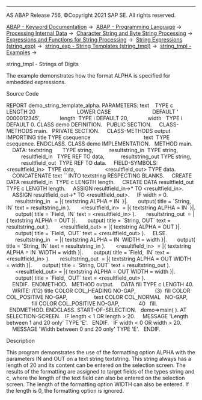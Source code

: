   

* * *

AS ABAP Release 756, ©Copyright 2021 SAP SE. All rights reserved.

[ABAP - Keyword Documentation](javascript:call_link\('abenabap.htm'\)) →  [ABAP - Programming Language](javascript:call_link\('abenabap_reference.htm'\)) →  [Processing Internal Data](javascript:call_link\('abenabap_data_working.htm'\)) →  [Character String and Byte String Processing](javascript:call_link\('abenabap_data_string.htm'\)) →  [Expressions and Functions for String Processing](javascript:call_link\('abenstring_processing_expr_func.htm'\)) →  [String Expressions (string\_exp)](javascript:call_link\('abapcompute_string.htm'\)) →  [string\_exp - String Templates (string\_tmpl)](javascript:call_link\('abenstring_templates.htm'\)) →  [string\_tmpl - Examples](javascript:call_link\('abenstring_templates_abexas.htm'\)) → 

string\_tmpl - Strings of Digits

The example demonstrates how the format ALPHA is specified for embedded expressions.

Source Code

REPORT demo\_string\_template\_alpha.
PARAMETERS: text    TYPE c LENGTH 20
                           LOWER CASE
                           DEFAULT '     0000012345',
            length  TYPE i DEFAULT 20,
            width   TYPE i DEFAULT 0.
CLASS demo DEFINITION.
  PUBLIC SECTION.
    CLASS-METHODS main.
  PRIVATE SECTION.
    CLASS-METHODS output IMPORTING title TYPE csequence
                                   text  TYPE csequence.
ENDCLASS.
CLASS demo IMPLEMENTATION.
  METHOD main.
    DATA: textstring       TYPE string,
          resultstring\_in  TYPE string,
          resultfield\_in   TYPE REF TO data,
          resultstring\_out TYPE string,
          resultfield\_out  TYPE REF TO data.
    FIELD-SYMBOLS: <resultfield\_in>  TYPE data,
                   <resultfield\_out> TYPE data.
    CONCATENATE text \`\` INTO textstring RESPECTING BLANKS.
    CREATE DATA resultfield\_in  TYPE c LENGTH length.
    CREATE DATA resultfield\_out TYPE c LENGTH length.
    ASSIGN resultfield\_in->\* TO <resultfield\_in>.
    ASSIGN resultfield\_out->\* TO <resultfield\_out>.
    IF width = 0.
      resultstring\_in   = |{ textstring ALPHA = IN  }|.
      output( title = \`String, IN\` text = resultstring\_in ).
      <resultfield\_in>  = |{ textstring ALPHA = IN  }|.
      output( title = \`Field,  IN\` text = <resultfield\_in> ).
      resultstring\_out  = |{ textstring ALPHA = OUT }|.
      output( title = \`String, OUT\` text = resultstring\_out ).
      <resultfield\_out> = |{ textstring ALPHA = OUT }|.
      output( title = \`Field,  OUT\` text = <resultfield\_out> ).
    ELSE.
      resultstring\_in   = |{ textstring ALPHA = IN  WIDTH = width }|.
      output( title = \`String, IN\` text = resultstring\_in ).
      <resultfield\_in>  = |{ textstring ALPHA = IN  WIDTH = width }|.
      output( title = \`Field,  IN\` text = <resultfield\_in> ).
      resultstring\_out  = |{ textstring ALPHA = OUT WIDTH = width }|.
      output( title = \`String, OUT\` text = resultstring\_out ).
      <resultfield\_out> = |{ textstring ALPHA = OUT WIDTH = width }|.
      output( title = \`Field,  OUT\` text = <resultfield\_out> ).
    ENDIF.  ENDMETHOD.
  METHOD output.
    DATA fill TYPE c LENGTH 40.
    WRITE: /(12) title COLOR COL\_HEADING NO-GAP,
            (3)  fill COLOR COL\_POSITIVE NO-GAP,
                 text COLOR COL\_NORMAL   NO-GAP,
                 fill COLOR COL\_POSITIVE NO-GAP,
            40   fill.
  ENDMETHOD.
ENDCLASS.
START-OF-SELECTION.
  demo=>main( ).
AT SELECTION-SCREEN.
  IF length < 1 OR length > 20.
    MESSAGE 'Length between 1 and 20 only' TYPE 'E'.
  ENDIF.
  IF width < 0 OR width > 20.
    MESSAGE 'Width between 0 and 20 only' TYPE 'E'.
  ENDIF.

Description

This program demonstrates the use of the formatting option ALPHA with the parameters IN and OUT on a text string textstring. This string always has a length of 20 and its content can be entered on the selection screen. The results of the formatting are assigned to target fields of the types string and c, where the length of the text field can also be entered on the selection screen. The length of the formatting option WIDTH can also be entered. If the length is 0, the formatting option is ignored.